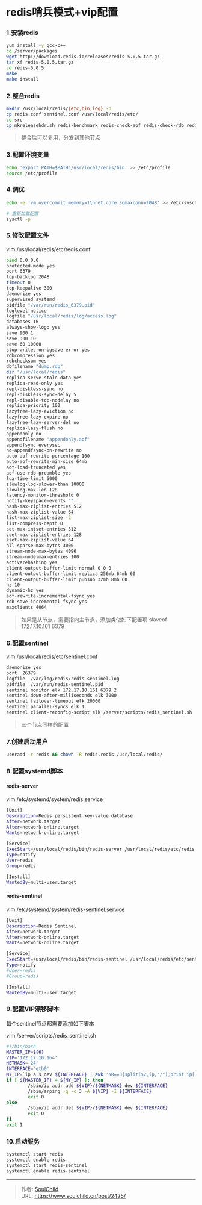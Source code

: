 # redis哨兵模式+vip配置

<!--more-->
### 1.安装redis
```bash
yum install -y gcc-c++
cd /server/packages
wget http://download.redis.io/releases/redis-5.0.5.tar.gz
tar xf redis-5.0.5.tar.gz
cd redis-5.0.5
make
make install
```

### 2.整合redis
```bash
mkdir /usr/local/redis/{etc,bin,log} -p
cp redis.conf sentinel.conf /usr/local/redis/etc/
cd src
cp mkreleasehdr.sh redis-benchmark redis-check-aof redis-check-rdb redis-cli redis-sentinel redis-server redis-trib.rb /usr/local/redis/bin/
```
> 整合后可以复用，分发到其他节点

### 3.配置环境变量
```bash
echo 'export PATH=$PATH:/usr/local/redis/bin' >> /etc/profile
source /etc/profile
```

### 4.调优
```bash
echo -e 'vm.overcommit_memory=1\nnet.core.somaxconn=2048' >> /etc/sysctl.conf

# 重新加载配置
sysctl -p
```

### 5.修改配置文件
vim /usr/local/redis/etc/redis.conf
```bash
bind 0.0.0.0
protected-mode yes
port 6379
tcp-backlog 2048
timeout 0
tcp-keepalive 300
daemonize yes
supervised systemd
pidfile "/var/run/redis_6379.pid"
loglevel notice
logfile "/usr/local/redis/log/access.log"
databases 16
always-show-logo yes
save 900 1
save 300 10
save 60 10000
stop-writes-on-bgsave-error yes
rdbcompression yes
rdbchecksum yes
dbfilename "dump.rdb"
dir "/usr/local/redis"
replica-serve-stale-data yes
replica-read-only yes
repl-diskless-sync no
repl-diskless-sync-delay 5
repl-disable-tcp-nodelay no
replica-priority 100
lazyfree-lazy-eviction no
lazyfree-lazy-expire no
lazyfree-lazy-server-del no
replica-lazy-flush no
appendonly no
appendfilename "appendonly.aof"
appendfsync everysec
no-appendfsync-on-rewrite no
auto-aof-rewrite-percentage 100
auto-aof-rewrite-min-size 64mb
aof-load-truncated yes
aof-use-rdb-preamble yes
lua-time-limit 5000
slowlog-log-slower-than 10000
slowlog-max-len 128
latency-monitor-threshold 0
notify-keyspace-events ""
hash-max-ziplist-entries 512
hash-max-ziplist-value 64
list-max-ziplist-size -2
list-compress-depth 0
set-max-intset-entries 512
zset-max-ziplist-entries 128
zset-max-ziplist-value 64
hll-sparse-max-bytes 3000
stream-node-max-bytes 4096
stream-node-max-entries 100
activerehashing yes
client-output-buffer-limit normal 0 0 0
client-output-buffer-limit replica 256mb 64mb 60
client-output-buffer-limit pubsub 32mb 8mb 60
hz 10
dynamic-hz yes
aof-rewrite-incremental-fsync yes
rdb-save-incremental-fsync yes
maxclients 4064
```
> 如果是从节点，需要指向主节点，添加类似如下配置项
> slaveof 172.17.10.161 6379

### 6.配置sentinel
vim /usr/local/redis/etc/sentinel.conf
```bash
daemonize yes
port  26379
logfile  /var/log/redis/redis-sentinel.log
pidfile  /var/run/redis-sentinel.pid
sentinel monitor elk 172.17.10.161 6379 2
sentinel down-after-milliseconds elk 3000  
sentinel failover-timeout elk 20000
sentinel parallel-syncs elk 1
sentinel client-reconfig-script elk /server/scripts/redis_sentinel.sh
```
> 三个节点同样的配置

### 7.创建启动用户
```bash
useradd -r redis && chown -R redis.redis /usr/local/redis/
```

### 8.配置systemd脚本

#### redis-server
vim /etc/systemd/system/redis.service
```bash
[Unit]
Description=Redis persistent key-value database
After=network.target
After=network-online.target
Wants=network-online.target

[Service]
ExecStart=/usr/local/redis/bin/redis-server /usr/local/redis/etc/redis.conf --supervised systemd
Type=notify
User=redis
Group=redis

[Install]
WantedBy=multi-user.target
```

#### redis-sentinel
vim /etc/systemd/system/redis-sentinel.service
```bash
[Unit]
Description=Redis Sentinel
After=network.target
After=network-online.target
Wants=network-online.target

[Service]
ExecStart=/usr/local/redis/bin/redis-sentinel /usr/local/redis/etc/sentinel.conf --supervised systemd
Type=notify
#User=redis
#Group=redis

[Install]
WantedBy=multi-user.target
```

### 9.配置VIP漂移脚本
每个sentinel节点都需要添加如下脚本

vim /server/scripts/redis_sentinel.sh
```bash
#!/bin/bash
MASTER_IP=${6}
VIP='172.17.10.164'
NETMASK='24'
INTERFACE='eth0'
MY_IP=`ip a s dev ${INTERFACE} | awk 'NR==3{split($2,ip,"/");print ip[1]}'`
if [ ${MASTER_IP} = ${MY_IP} ]; then
        /sbin/ip addr add ${VIP}/${NETMASK} dev ${INTERFACE}
        /sbin/arping -q -c 3 -A ${VIP} -I ${INTERFACE}
        exit 0
else
        /sbin/ip addr del ${VIP}/${NETMASK} dev ${INTERFACE}
        exit 0
fi
exit 1
```

### 10.启动服务
```bash
systemctl start redis
systemctl enable redis
systemctl start redis-sentinel
systemctl enable redis-sentinel
```





---

> 作者: [SoulChild](https://www.soulchild.cn)  
> URL: https://www.soulchild.cn/post/2425/  

